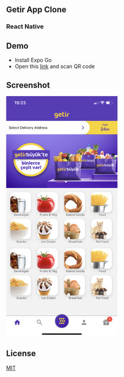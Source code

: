 ## Getir App Clone

### React Native



## Demo

- Install Expo Go
- Open this [link](https://expo.dev/%40thegulle/app?serviceType=classic&distribution=expo-go&releaseChannel=default) and scan QR code

## Screenshot

<img src="/screenshot.PNG" width="300" height="650" />

## License
[MIT](https://choosealicense.com/licenses/mit/)
